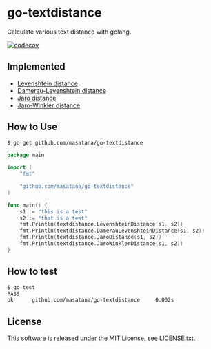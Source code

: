 # go-textdistance

Calculate various text distance with golang.



[![codecov](https://codecov.io/gh/masatana/go-textdistance/branch/master/graph/badge.svg)](https://codecov.io/gh/masatana/go-textdistance)

## Implemented
* [Levenshtein distance](http://en.wikipedia.org/wiki/Levenshtein_distance)
* [Damerau-Levenshtein distance](http://en.wikipedia.org/wiki/Damerau%E2%80%93Levenshtein_distance)
* [Jaro distance](http://en.wikipedia.org/wiki/Jaro%E2%80%93Winkler_distance)
* [Jaro-Winkler distance](http://en.wikipedia.org/wiki/Jaro%E2%80%93Winkler_distance)

## How to Use


```bash
$ go get github.com/masatana/go-textdistance
```

```go
package main

import (
	"fmt"

	"github.com/masatana/go-textdistance"
)

func main() {
	s1 := "this is a test"
	s2 := "that is a test"
	fmt.Println(textdistance.LevenshteinDistance(s1, s2))
	fmt.Println(textdistance.DamerauLevenshteinDistance(s1, s2))
	fmt.Println(textdistance.JaroDistance(s1, s2))
	fmt.Println(textdistance.JaroWinklerDistance(s1, s2))
}
```

## How to test

```bash
$ go test
PASS
ok      github.com/masatana/go-textdistance     0.002s
```

## License

This software is released under the MIT License, see LICENSE.txt.
